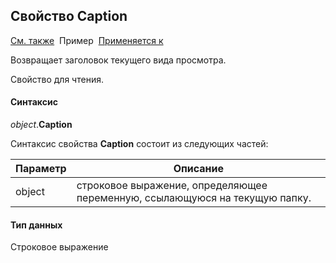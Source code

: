 <html>
<head>
  <title>Текущий вид просмотра\Caption</title>
  <link rel="stylesheet" href="../../../common.css" />
</head>
<body>
  <h2>Свойство Caption</h2>
  <p>
    <a href="../Frmpttel.html">См. также</a>&nbsp;
    Пример&nbsp; <a href="../Frmpttel.html">Применяется к</a>
  </p>

  <p>Возвращает заголовок текущего вида просмотра.</p>
  <p>Свойство для чтения.</p>

  <h4>Синтаксис</h4>

  <p>
    <em>object</em>.<strong>Caption</strong>
  </p>

  <p>
    Синтаксис свойства <strong>Caption</strong>
    состоит из следующих частей:
  </p>

  <table>
    <thead>
      <tr>
        <th>Параметр</th>
        <th>Описание</th>
      </tr>
    </thead>
    <tbody>
      <tr>
        <td class="param">object</td>
        <td>строковое выражение, определяющее переменную, ссылающуюся на текущую папку.</td>
      </tr>
    </tbody>
  </table>

  <h4>Тип данных</h4>
  <p>Строковое выражение</p>
</body>
</html>